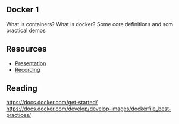 ## Docker 1
What is containers? What is docker? Some core definitions and som practical demos

## Resources
* [Presentation](https://gitcdn.link/repo/1dv032/syllabus/master/lectures/04_docker_I/index.html)
* [Recording](https://youtu.be/-k8mDjg7C98?t=876) 

## Reading
https://docs.docker.com/get-started/
https://docs.docker.com/develop/develop-images/dockerfile_best-practices/